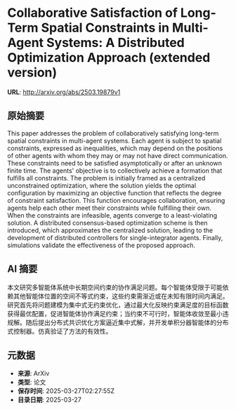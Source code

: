 # Collaborative Satisfaction of Long-Term Spatial Constraints in Multi-Agent Systems: A Distributed Optimization Approach (extended version)

**URL**: http://arxiv.org/abs/2503.19879v1

## 原始摘要

This paper addresses the problem of collaboratively satisfying long-term
spatial constraints in multi-agent systems. Each agent is subject to spatial
constraints, expressed as inequalities, which may depend on the positions of
other agents with whom they may or may not have direct communication. These
constraints need to be satisfied asymptotically or after an unknown finite
time. The agents' objective is to collectively achieve a formation that
fulfills all constraints. The problem is initially framed as a centralized
unconstrained optimization, where the solution yields the optimal configuration
by maximizing an objective function that reflects the degree of constraint
satisfaction. This function encourages collaboration, ensuring agents help each
other meet their constraints while fulfilling their own. When the constraints
are infeasible, agents converge to a least-violating solution. A distributed
consensus-based optimization scheme is then introduced, which approximates the
centralized solution, leading to the development of distributed controllers for
single-integrator agents. Finally, simulations validate the effectiveness of
the proposed approach.


## AI 摘要

本文研究多智能体系统中长期空间约束的协作满足问题。每个智能体受限于可能依赖其他智能体位置的空间不等式约束，这些约束需渐近或在未知有限时间内满足。研究首先将问题建模为集中式无约束优化，通过最大化反映约束满足度的目标函数获得最优配置，促进智能体协作满足约束；当约束不可行时，智能体收敛至最小违规解。随后提出分布式共识优化方案逼近集中式解，并开发单积分器智能体的分布式控制器。仿真验证了方法的有效性。

## 元数据

- **来源**: ArXiv
- **类型**: 论文
- **保存时间**: 2025-03-27T02:27:55Z
- **目录日期**: 2025-03-27

